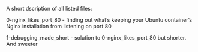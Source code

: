 A short dscription of all listed files:

0-nginx_likes_port_80 - finding out what’s keeping your Ubuntu container’s Nginx installation from listening on port 80

1-debugging_made_short - solution to 0-nginx_likes_port_80 but shorter. And sweeter
